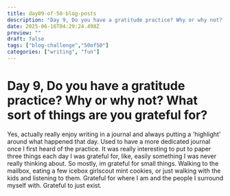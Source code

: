 ```yaml
---
title: day09-of-50-blog-posts
description: "Day 9, Do you have a gratitude practice? Why or why not? What sort of things are you grateful for?"
date: 2025-06-16T04:29:24.498Z
preview: ""
draft: false
tags: ["blog-challenge","50of50"]
categories: ["writing", "fun"]
---
```


# Day 9, Do you have a gratitude practice? Why or why not? What sort of things are you grateful for?

Yes, actually really enjoy writing in a journal and always putting a 'highlight' around what happened that day. Used to have a more dedicated journal once I first heard of the practice. It was really interesting to put to paper three things each day I was grateful for, like, easily something I was never really thinking about. So mostly, im grateful for small things. Walking to the mailbox, eating a few icebox girlscout mint cookies, or just walking with the kids and listening to them. Grateful for where I am and the people I surround myself with. Grateful to just exist. 